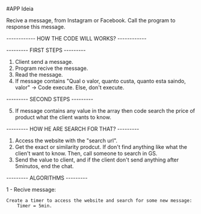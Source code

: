 #APP Ideia

Recive a message, from Instagram or Facebook.
Call the program to response this message.


------------ HOW THE CODE WILL WORKS? ------------


--------- FIRST STEPS ---------

1. Client send a message.
2. Program recive the message.
3. Read the message.
4. If message contains "Qual o valor, quanto custa, quanto esta saindo, valor" -> Code execute. Else, don't execute.

--------- SECOND STEPS ---------

5. If message contains any value in the array then code search the price of product what the client wants to know.

--------- HOW HE ARE SEARCH FOR THAT? ---------

1. Access the website with the "search url".
2. Get the exact or similarity prodcut. If don't find anything like what the clien't want to know. Then, call someone to search in GS.
3. Send the value to client, and if the client don't send anything after 5minutos, end the chat.


--------- ALGORITHMS ---------

1 - Recive message:

    Create a timer to access the website and search for some new message:
        Timer = 5min.
        